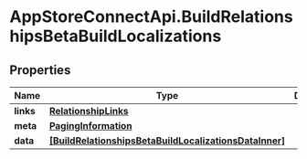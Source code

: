 # AppStoreConnectApi.BuildRelationshipsBetaBuildLocalizations

## Properties

Name | Type | Description | Notes
------------ | ------------- | ------------- | -------------
**links** | [**RelationshipLinks**](RelationshipLinks.md) |  | [optional] 
**meta** | [**PagingInformation**](PagingInformation.md) |  | [optional] 
**data** | [**[BuildRelationshipsBetaBuildLocalizationsDataInner]**](BuildRelationshipsBetaBuildLocalizationsDataInner.md) |  | [optional] 


